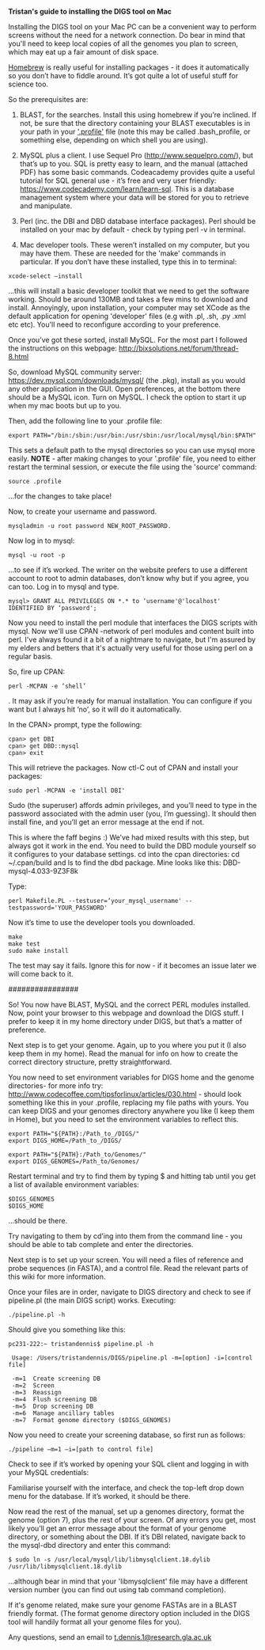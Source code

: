 **Tristan's guide to installing the DIGS tool on Mac**

Installing the DIGS tool on your Mac PC can be a convenient way to perform screens without the need for a network connection. Do bear in mind that you'll need to keep local copies of all the genomes you plan to screen, which may eat up a fair amount of disk space.  

[Homebrew](http://brew.sh/) is really useful for installing packages - it does it automatically so you don’t have to fiddle around. It’s got quite a lot of useful stuff for science too.

So the prerequisites are:

1. BLAST, for the searches. Install this using homebrew if you’re inclined. If not, be sure that the directory containing your BLAST executables is in your path in your ['.profile'](http://www.theunixschool.com/2011/07/what-is-profile-file.html) file (note this may be called .bash_profile, or something else, depending on which shell you are using).

2. MySQL plus a client. I use Sequel Pro (http://www.sequelpro.com/), but that’s up to you. SQL is pretty easy to learn, and the manual (attached PDF) has some basic commands. Codeacademy provides quite a useful tutorial for SQL general use - it’s free and very user friendly: https://www.codecademy.com/learn/learn-sql. This is a database management system where your data will be stored for you to retrieve and manipulate.

3. Perl (inc. the DBI and DBD database interface packages). Perl should be installed on your mac by default - check by typing perl -v in terminal.

4. Mac developer tools. These weren’t installed on my computer, but you may have them. These are needed for the 'make' commands in particular. If you don’t have these installed, type this in to terminal: 

```
xcode-select —install
```
...this will install a basic developer toolkit that we need to get the software working. Should be around 130MB and takes a few mins to download and install. Annoyingly, upon installation, your computer may set XCode as the default application for opening 'developer' files (e.g with .pl, .sh, .py .xml etc etc). You'll need to reconfigure according to your preference.

Once you’ve got these sorted, install MySQL. For the most part I followed the instructions on this webpage: http://bixsolutions.net/forum/thread-8.html

So, download MySQL community server: https://dev.mysql.com/downloads/mysql/ (the .pkg), install as you would any other application in the GUI. Open preferences, at the bottom there should be a MySQL icon. Turn on MySQL. I check the option to start it up when my mac boots but up to you.

Then, add the following line to your .profile file: 

```
export PATH="/bin:/sbin:/usr/bin:/usr/sbin:/usr/local/mysql/bin:$PATH"
```
This sets a default path to the mysql directories so you can use mysql more easily.  **NOTE** - after making changes to your '.profile' file, you need to either restart the terminal session, or execute the file using the 'source' command:

```
source .profile
```

...for the changes to take place!

Now, to create your username and password. 

```
mysqladmin -u root password NEW_ROOT_PASSWORD. 
```

Now log in to mysql: 

```
mysql -u root -p
```

...to see if it’s worked. The writer on the website prefers to use a different account to root to admin databases, don’t know why but if you agree, you can too. Log in to mysql and type.

```
mysql> GRANT ALL PRIVILEGES ON *.* to ‘username'@'localhost' IDENTIFIED BY ‘password';
```
Now you need to install the perl module that interfaces the DIGS scripts with mysql. Now we'll use CPAN -network of perl modules and content built into perl. I've always found it a bit of a nightmare to navigate, but I'm assured by my elders and betters that it's actually very useful for those using perl on a regular basis.

So, fire up CPAN:

```
perl -MCPAN -e ‘shell’
```

. It may ask if you’re ready for manual installation. You can configure if you want but I always hit ‘no’, so it will do it automatically.


In the CPAN> prompt, type the following:

```
cpan> get DBI
cpan> get DBD::mysql
cpan> exit
```

This will retrieve the packages. Now ctl-C out of CPAN and install your packages:

```
sudo perl -MCPAN -e 'install DBI'
```

Sudo (the superuser) affords admin privileges, and you’ll need to type in the password associated with the admin user (you, I’m guessing). It should then install fine, and you’ll get an error message at the end if not.

This is where the faff begins :) We’ve had mixed results with this step, but always got it work in the end. You need to build the DBD module yourself so it configures to your database settings. cd into the cpan directories: cd ~/.cpan/build and ls to find the dbd package. Mine looks like this: DBD-mysql-4.033-9Z3F8k

Type:

```
perl Makefile.PL --testuser=‘your_mysql_username' --testpassword='YOUR_PASSWORD'
```

Now it’s time to use the developer tools you downloaded. 

```
make
make test
sudo make install
```

The test may say it fails. Ignore this for now - if it becomes an issue later we will come back to it.


################

So! You now have BLAST, MySQL and the correct PERL modules installed. Now, point your browser to this webpage and download the DIGS stuff. I prefer to keep it in my home directory under DIGS, but that’s a matter of preference.

Next step is to get your genome. Again, up to you where you put it (I also keep them in my home). Read the manual for info on how to create the correct directory structure, pretty straightforward.

You now need to set environment variables for DIGS home and the genome directories- for more info try: http://www.codecoffee.com/tipsforlinux/articles/030.html - should look something like this in your .profile, replacing my file paths with yours. You can keep DIGS and your genomes directory anywhere you like (I keep them in Home), but you need to set the environment variables to reflect this.

```
export PATH="${PATH}:/Path_to_/DIGS/"
export DIGS_HOME=/Path_to_/DIGS/          

export PATH="${PATH}:/Path_to/Genomes/"
export DIGS_GENOMES=/Path_to/Genomes/
```

Restart terminal and try to find them by typing $ and hitting tab until you get a list of available environment variables:

```
$DIGS_GENOMES 
$DIGS_HOME 
```

...should be there.

Try navigating to them by cd’ing into them from the command line - you should be able to tab complete and enter the directories.

Next step is to set up your screen. You will need a files of reference and probe sequences (in FASTA), and a control file. Read the relevant parts of this wiki for more information.

Once your files are in order, navigate to DIGS directory and check to see if pipeline.pl (the main DIGS script) works. Executing:

```
./pipeline.pl -h
```

Should give you something like this:

```
pc231-222:~ tristandennis$ pipeline.pl -h

 Usage: /Users/tristandennis/DIGS/pipeline.pl -m=[option] -i=[control file]

 -m=1  Create screening DB
 -m=2  Screen
 -m=3  Reassign
 -m=4  Flush screening DB
 -m=5  Drop screening DB
 -m=6  Manage ancillary tables
 -m=7  Format genome directory ($DIGS_GENOMES)

```
Now you need to create your screening database, so first run as follows:

```
./pipeline –m=1 –i=[path to control file]
```

Check to see if it’s worked by opening your SQL client and logging in with your MySQL credentials:

Familiarise yourself with the interface, and check the top-left drop down menu for the database. If it’s worked, it should be there.

Now read the rest of the manual, set up a genomes directory, format the genome (option 7), plus the rest of your screen. Of any errors you get, most likely you’ll get an error message about the format of your genome directory, or something about the DBI. If it’s DBI related, navigate back to the mysql-dbd directory and enter this command:

```
$ sudo ln -s /usr/local/mysql/lib/libmysqlclient.18.dylib /usr/lib/libmysqlclient.18.dylib
```
...although bear in mind that your 'libmysqlclient' file may have a different version number (you can find out using tab command completion).

If it's genome related, make sure your genome FASTAs are in a BLAST friendly format. (The format genome directory option included in the DIGS tool will handily format all your genome files for you).

Any questions, send an email to t.dennis.1@research.gla.ac.uk